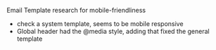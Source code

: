 Email Template research for mobile-friendliness
- check a system template, seems to be mobile responsive
- Global header had the @media style, adding that fixed the general template